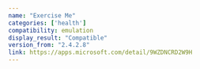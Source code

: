 ```yaml
---
name: "Exercise Me"
categories: ['health']
compatibility: emulation
display_result: "Compatible"
version_from: "2.4.2.8"
link: https://apps.microsoft.com/detail/9WZDNCRD2W9H
---
```


